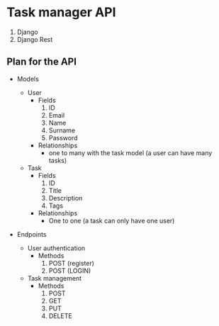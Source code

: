 # Task manager API
1. Django
2. Django Rest

## Plan for the API
- Models
    - User
        - Fields
            1. ID
            2. Email
            3. Name
            4. Surname
            5. Password
        - Relationships
            - one to many with the task model (a user can have many tasks)
    - Task
        - Fields
            1. ID
            2. Title
            3. Description
            4. Tags
        - Relationships
            - One to one (a task can only have one user)

- Endpoints
    - User authentication
        - Methods
            1. POST (register)
            2. POST (LOGIN)
    - Task management
        - Methods
            1. POST
            2. GET
            3. PUT
            4. DELETE